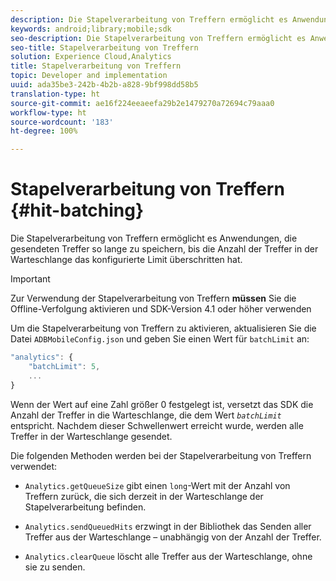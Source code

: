 ```yaml
---
description: Die Stapelverarbeitung von Treffern ermöglicht es Anwendungen, die gesendeten Treffer so lange zu speichern, bis die Anzahl der Treffer in der Warteschlange das konfigurierte Limit überschritten hat.
keywords: android;library;mobile;sdk
seo-description: Die Stapelverarbeitung von Treffern ermöglicht es Anwendungen, die gesendeten Treffer so lange zu speichern, bis die Anzahl der Treffer in der Warteschlange das konfigurierte Limit überschritten hat.
seo-title: Stapelverarbeitung von Treffern
solution: Experience Cloud,Analytics
title: Stapelverarbeitung von Treffern
topic: Developer and implementation
uuid: ada35be3-242b-4b2b-a828-9bf998dd58b5
translation-type: ht
source-git-commit: ae16f224eeaeefa29b2e1479270a72694c79aaa0
workflow-type: ht
source-wordcount: '183'
ht-degree: 100%

---
```



# Stapelverarbeitung von Treffern {#hit-batching}

Die Stapelverarbeitung von Treffern ermöglicht es Anwendungen, die gesendeten Treffer so lange zu speichern, bis die Anzahl der Treffer in der Warteschlange das konfigurierte Limit überschritten hat.

>[!IMPORTANT]
>
>Zur Verwendung der Stapelverarbeitung von Treffern **müssen** Sie die Offline-Verfolgung aktivieren und SDK-Version 4.1 oder höher verwenden

Um die Stapelverarbeitung von Treffern zu aktivieren, aktualisieren Sie die Datei `ADBMobileConfig.json` und geben Sie einen Wert für `batchLimit` an:

```js
"analytics": {
    "batchLimit": 5,
    ...
}
```

Wenn der Wert auf eine Zahl größer 0 festgelegt ist, versetzt das SDK die Anzahl der Treffer in die Warteschlange, die dem Wert *`batchLimit`* entspricht. Nachdem dieser Schwellenwert erreicht wurde, werden alle Treffer in der Warteschlange gesendet.

Die folgenden Methoden werden bei der Stapelverarbeitung von Treffern verwendet:

* `Analytics.getQueueSize` gibt einen `long`-Wert mit der Anzahl von Treffern zurück, die sich derzeit in der Warteschlange der Stapelverarbeitung befinden.

* `Analytics.sendQueuedHits` erzwingt in der Bibliothek das Senden aller Treffer aus der Warteschlange – unabhängig von der Anzahl der Treffer.
* `Analytics.clearQueue` löscht alle Treffer aus der Warteschlange, ohne sie zu senden.
